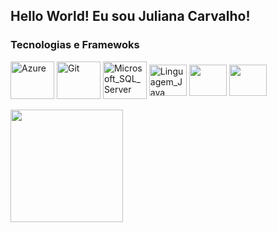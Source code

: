 ## Hello World! Eu sou Juliana Carvalho!

### Tecnologias e Framewoks

<div style="display: inline_block">
  <img align="center" alt="Azure" height="60" width="70" src="https://cdn.jsdelivr.net/gh/devicons/devicon/icons/azure/azure-original-wordmark.svg" />
  <img align="center" alt="Git" height="60" width="70" src="https://cdn.jsdelivr.net/gh/devicons/devicon/icons/git/git-original-wordmark.svg" />
  <img align="center" alt="Microsoft_SQL_Server" height="60" width="70" src="https://cdn.jsdelivr.net/gh/devicons/devicon/icons/microsoftsqlserver/microsoftsqlserver-plain-wordmark.svg">
  <img align="center" alt="Linguagem_Java" height="50" width="60" src="https://cdn.jsdelivr.net/gh/devicons/devicon/icons/java/java-original-wordmark.svg">
  <img align="center" alt="" height="50" width="60" src="https://cdn.jsdelivr.net/gh/devicons/devicon/icons/tomcat/tomcat-original-wordmark.svg" />
  <img align="center" alt="" height="50" width="60" src="https://cdn.jsdelivr.net/gh/devicons/devicon/icons/vscode/vscode-original-wordmark.svg" /> 
</div><br>
<div>
  <a href="https://github.com/juhcarvalho"/>
  <img height="180em" src="https://github-readme-stats.vercel.app/api?username=juhcarvalho&count_private=true&show_icons=true&theme=tokyonight&include_all_commits=true"/>
 <!-- <img height="180em" src="https://github-readme-stats.vercel.app/api/top-langs/?username=juhcarvalho&layout=compact&langs_count=7&theme=tokyonight"/>-->
</div>

 

